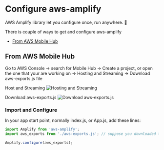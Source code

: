# Configure aws-amplify
AWS Amplify library let you configure once, run anywhere. :ghost:

There is couple of ways to get and configure aws-amplify

* [From AWS Mobile Hub](from-aws-mobile-hub)

## From AWS Mobile Hub

Go to AWS Console -> search for Mobile Hub -> Create a project, or open the one that your are working on -> Hosting and Streaming -> Download aws-exports.js file

Host and Streaming
![Hosting and Streaming](mobile_hub_1.png)

Download aws-exports.js
![Download aws-exports.js](mobile_hub_2.png)

### Import and Configure

In your app start point, normally index.js, or App.js, add these lines:

```js
import Amplify from 'aws-amplify';
import aws_exports from './aws-exports.js'; // suppose you downloaded the file into the same path

Amplify.configure(aws_exports);
```
